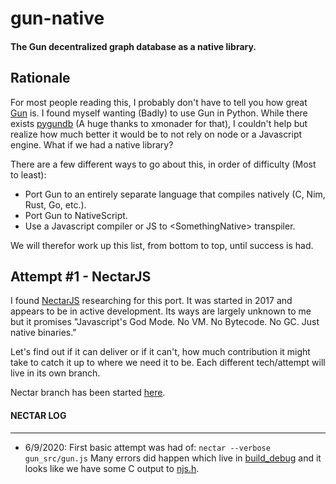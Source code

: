 # gun-native

#### The Gun decentralized graph database as a native library.

## Rationale

For most people reading this, I probably don't have to tell you how great [Gun](https://github.com/amark/gun) is. I
found myself wanting (Badly) to use Gun in Python. While there exists [pygundb](https://github.com/xmonader/pygundb)
(A huge thanks to xmonader for that), I couldn't help but realize how much better it would be to not rely on node
or a Javascript engine. What if we had a native library?

There are a few different ways to go about this, in order of difficulty (Most to least):

* Port Gun to an entirely separate language that compiles natively (C, Nim, Rust, Go, etc.).
* Port Gun to NativeScript.
* Use a Javascript compiler or JS to \<SomethingNative> transpiler.

We will therefor work up this list, from bottom to top, until success is had.

## Attempt #1 - NectarJS

I found [NectarJS](https://github.com/NectarJS/nectarjs) researching for this port. It was started in 2017 and appears
to be in active development. Its ways are largely unknown to me but it promises "Javascript's God Mode. No VM. No
Bytecode. No GC. Just native binaries."

Let's find out if it can deliver or if it can't, how much contribution it might take to catch it up to
where we need it to be. Each different tech/attempt will live in its own branch.

Nectar branch has been started [here](https://github.com/TensorTom/gun-native/tree/nectar).

#### NECTAR LOG

------------------------
* 6/9/2020: First basic attempt was had of: `nectar --verbose gun_src/gun.js` Many errors did happen which live in
[build_debug](build_debug/) and it looks like we have some C output to [njs.h](.nectar/uuuvr/njs.h).
